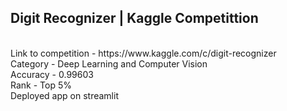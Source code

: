 <h2>Digit Recognizer | Kaggle Competittion</h2>
  <br>
  Link to competition - https://www.kaggle.com/c/digit-recognizer
  <br>  
  Category - Deep Learning and Computer Vision
  <br>
  Accuracy - 0.99603
  <br>
  Rank - Top 5%
  <br>
  Deployed app on streamlit
